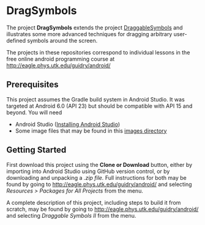 # DragSymbols
The project <b>DragSymbols</b> extends the project <a href="https://github.com/guidrymwg/DraggableSymbols" target="_new">DraggableSymbols</a> and illustrates some more advanced
techniques for dragging arbitrary user-defined symbols around the screen.

The projects in these repositories correspond to individual lessons in the free online android 
programming course at http://eagle.phys.utk.edu/guidry/android/

## Prerequisites
This project assumes the Gradle build system in Android Studio. It was targeted at Android 6.0 (API 23) 
but should be compatible with API 15 and beyond.  You will need

 - Android Studio (<a href="https://developer.android.com/studio/install.html" target="_new">Installing Android Studio</a>)
 - Some image files that may be found in this <a href="http://eagle.phys.utk.edu/guidry/android/images" target="_new">images directory</a>

## Getting Started
First download this project using the <b>Clone or Download</b> button, either by importing 
into Android Studio using GitHub version control, or by downloading and unpacking a <i>.zip file.</i> Full instructions for both may be found by going to 
http://eagle.phys.utk.edu/guidry/android/ and selecting <i>Resources > Packages for All Projects</i> from the menu.

A complete description of this project, including steps to build it from scratch, 
may be found by going to http://eagle.phys.utk.edu/guidry/android/ and selecting <em>Draggable Symbols II</em> from the menu.
